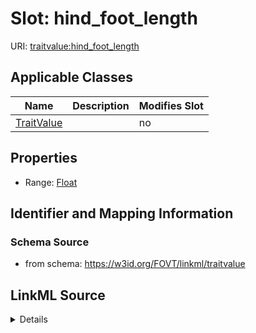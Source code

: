 

# Slot: hind_foot_length

URI: [traitvalue:hind_foot_length](http://purl.obolibrary.org/obo/FOVT/data#hind_foot_length)



<!-- no inheritance hierarchy -->





## Applicable Classes

| Name | Description | Modifies Slot |
| --- | --- | --- |
| [TraitValue](TraitValue.md) |  |  no  |







## Properties

* Range: [Float](Float.md)





## Identifier and Mapping Information







### Schema Source


* from schema: https://w3id.org/FOVT/linkml/traitvalue




## LinkML Source

<details>
```yaml
name: hind_foot_length
from_schema: https://w3id.org/FOVT/linkml/traitvalue
rank: 1000
alias: hind_foot_length
domain_of:
- TraitValue
range: float

```
</details>